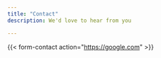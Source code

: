 ```yaml
---
title: "Contact"
description: We'd love to hear from you

---
```


{{< form-contact action="https://google.com"  >}}